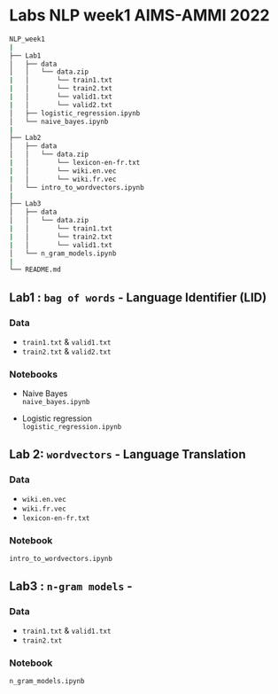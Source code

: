 # Labs NLP week1 AIMS-AMMI 2022

```bash
NLP_week1
|
├── Lab1
│   ├── data
│   │   └── data.zip
|   │       └── train1.txt
|   │       └── train2.txt
|   │       └── valid1.txt
|   │       └── valid2.txt
│   ├── logistic_regression.ipynb
│   └── naive_bayes.ipynb
|
├── Lab2
│   ├── data
│   │   └── data.zip
|   │       └── lexicon-en-fr.txt
|   │       └── wiki.en.vec
|   │       └── wiki.fr.vec
│   └── intro_to_wordvectors.ipynb
|
├── Lab3
│   ├── data
│   │   └── data.zip
|   │       └── train1.txt
|   │       └── train2.txt
|   │       └── valid1.txt
│   └── n_gram_models.ipynb
|
└── README.md
```
## Lab1 : `bag of words` - Language Identifier (LID)

### Data
- `train1.txt` & `valid1.txt`
- `train2.txt` & `valid2.txt`

### Notebooks
- Naive Bayes  
`naive_bayes.ipynb`

- Logistic regression  
`logistic_regression.ipynb`

## Lab 2: `wordvectors` - Language Translation

### Data
- `wiki.en.vec`
- `wiki.fr.vec`
- `lexicon-en-fr.txt`

### Notebook
`intro_to_wordvectors.ipynb`

## Lab3 : `n-gram models` -

### Data
- `train1.txt` & `valid1.txt`
- `train2.txt`

### Notebook
`n_gram_models.ipynb`
